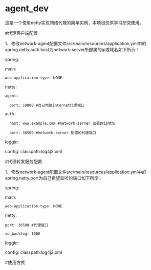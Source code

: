 # agent_dev
这是一个使用netty实现网络代理的简单实例，本项目仅供学习研究使用。

#代理客户端配置

1、修改network-agent配置文件src/main/resources/application.yml中的spring.netty.auth.host为network-server所部属的ip或域名如下所示：

spring:

  main:
  
    web-application-type: NONE
    
  netty: 
  
    agent: 
    
      port: 50000 #自己电脑internet代理端口
      
    auth: 
    
      host: www.example.com #network-server 部署的ip地址
      
      port: 36500 #network-server 配置的代理端口
      
loggin:

  config: classpath:log4j2.xml  
  
#代理转发服务配置

1、修改network-agent配置文件src/main/resources/application.yml中的spring.netty.port为自己希望监听的端口如下所示：

spring:

  main:
  
    web-application-type: NONE
    
  netty:
  
    port: 36500 #代理端口
    
    so_backlog: 1000
    
loggin:

  config: classpath:log4j2.xml  

#使用方式
